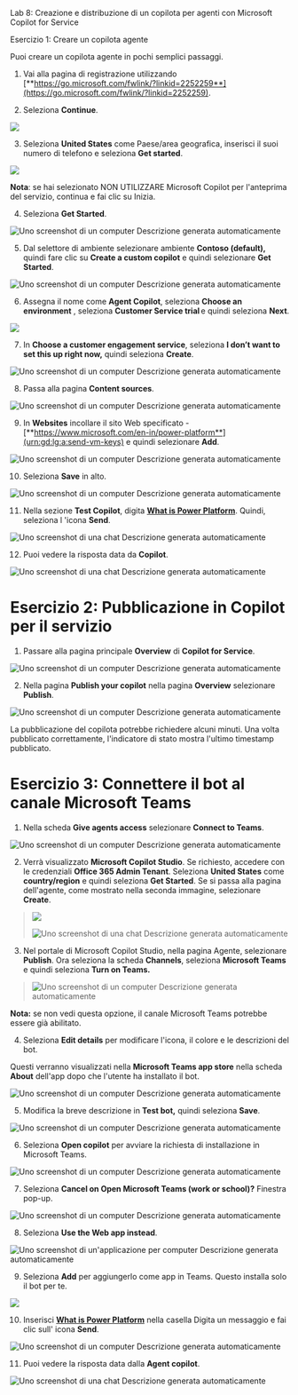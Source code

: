Lab 8: Creazione e distribuzione di un copilota per agenti con Microsoft
Copilot for Service

Esercizio 1: Creare un copilota agente

Puoi creare un copilota agente in pochi semplici passaggi.

1.  Vai alla pagina di registrazione utilizzando
    [**https://go.microsoft.com/fwlink/?linkid=2252259**](https://go.microsoft.com/fwlink/?linkid=2252259).

2.  Seleziona **Continue**.

![](./media/image1.png)

3.  Seleziona **United States** come Paese/area geografica, inserisci il
    suoi numero di telefono e seleziona **Get started**.

![](./media/image2.png)

**Nota**: se hai selezionato NON UTILIZZARE Microsoft Copilot per
l'anteprima del servizio, continua e fai clic su Inizia.

4.  Seleziona **Get Started**.

![Uno screenshot di un computer Descrizione generata
automaticamente](./media/image3.png)

5.  Dal selettore di ambiente selezionare ambiente **Contoso
    (default),** quindi fare clic su **Create a custom copilot** e
    quindi selezionare **Get Started**.

![Uno screenshot di un computer Descrizione generata
automaticamente](./media/image4.png)

6.  Assegna il nome come **Agent Copilot**, seleziona **Choose an
    environment** , seleziona **Customer Service trial** e quindi
    seleziona **Next**.

![](./media/image5.png)

7.  In **Choose a customer engagement service**, seleziona **I don’t
    want to set this up right now,** quindi seleziona **Create**.

![Uno screenshot di un computer Descrizione generata
automaticamente](./media/image6.png)

8.  Passa alla pagina **Content sources**.

![Uno screenshot di un computer Descrizione generata
automaticamente](./media/image7.png)

9.  In **Websites** incollare il sito Web specificato -
    [**https://www.microsoft.com/en-in/power-platform**](urn:gd:lg:a:send-vm-keys)
    e quindi selezionare **Add**.

![Uno screenshot di un computer Descrizione generata
automaticamente](./media/image8.png)

10. Seleziona **Save** in alto.

![Uno screenshot di un computer Descrizione generata
automaticamente](./media/image9.png)

11. Nella sezione **Test Copilot**, digita [**What is Power
    Platform**](urn:gd:lg:a:send-vm-keys). Quindi, seleziona l 'icona
    **Send**.

![Uno screenshot di una chat Descrizione generata
automaticamente](./media/image10.png)

12. Puoi vedere la risposta data da **Copilot**.

![Uno screenshot di una chat Descrizione generata
automaticamente](./media/image11.png)

# Esercizio 2: Pubblicazione in Copilot per il servizio

1.  Passare alla pagina principale **Overview** di **Copilot for
    Service**.

![Uno screenshot di un computer Descrizione generata
automaticamente](./media/image12.png)

2.  Nella pagina **Publish your copilot** nella pagina **Overview**
    selezionare **Publish**.

![Uno screenshot di un computer Descrizione generata
automaticamente](./media/image13.png)

La pubblicazione del copilota potrebbe richiedere alcuni minuti. Una
volta pubblicato correttamente, l'indicatore di stato mostra l'ultimo
timestamp pubblicato.

# Esercizio 3: Connettere il bot al canale Microsoft Teams

1.  Nella scheda **Give agents access** selezionare **Connect to
    Teams**.

![Uno screenshot di un computer Descrizione generata
automaticamente](./media/image14.png)

2.  Verrà visualizzato **Microsoft Copilot Studio**. Se richiesto,
    accedere con le credenziali **Office 365 Admin Tenant**. Seleziona
    **United States** come **country/region** e quindi seleziona **Get
    Started**. Se si passa alla pagina dell'agente, come mostrato nella
    seconda immagine, selezionare **Create**.

> ![](./media/image15.png)
>
> ![Uno screenshot di una chat Descrizione generata
> automaticamente](./media/image16.png)

3.  Nel portale di Microsoft Copilot Studio, nella pagina Agente,
    selezionare **Publish**. Ora seleziona la scheda **Channels**,
    seleziona **Microsoft Teams** e quindi seleziona **Turn on Teams.**

> ![Uno screenshot di un computer Descrizione generata
> automaticamente](./media/image17.png)

**Nota:** se non vedi questa opzione, il canale Microsoft Teams potrebbe
essere già abilitato.

4.  Seleziona **Edit details** per modificare l'icona, il colore e le
    descrizioni del bot.

Questi verranno visualizzati nella **Microsoft Teams app store** nella
scheda **About** dell'app dopo che l'utente ha installato il bot.

![Uno screenshot di un computer Descrizione generata
automaticamente](./media/image18.png)

5.  Modifica la breve descrizione in **Test bot,** quindi seleziona
    **Save**.

![Uno screenshot di un computer Descrizione generata
automaticamente](./media/image19.png)

6.  Seleziona **Open copilot** per avviare la richiesta di installazione
    in Microsoft Teams.

![Uno screenshot di un computer Descrizione generata
automaticamente](./media/image20.png)

7.  Seleziona **Cancel on Open Microsoft Teams (work or school)?**
    Finestra pop-up.

![Uno screenshot di un computer Descrizione generata
automaticamente](./media/image21.png)

8.  Seleziona **Use the Web app instead**.

![Uno screenshot di un'applicazione per computer Descrizione generata
automaticamente](./media/image22.png)

9.  Seleziona **Add** per aggiungerlo come app in Teams. Questo installa
    solo il bot per te.

![](./media/image23.png)

10. Inserisci [**What is Power Platform**](urn:gd:lg:a:send-vm-keys)
    nella casella Digita un messaggio e fai clic sull' icona **Send**.

![Uno screenshot di un computer Descrizione generata
automaticamente](./media/image24.png)

11. Puoi vedere la risposta data dalla **Agent copilot**.

![Uno screenshot di una chat Descrizione generata
automaticamente](./media/image25.png)
